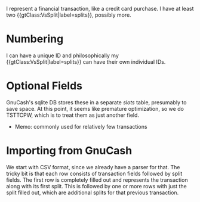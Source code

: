 I represent a financial transaction, like a credit card purchase. I have at least two {{gtClass:VsSplit|label=splits}}, possibly more.
# Numbering
I can have a unique ID and philosophically my {{gtClass:VsSplit|label=splits}} can have their own individual IDs.
# Optional Fields
GnuCash's sqlite DB stores these in a separate *slots* table, presumably to save space. At this point, it seems like premature optimization, so we do TSTTCPW, which is to treat them as just another field.
- Memo: commonly used for relatively few transactions
# Importing from GnuCash
We start with CSV format, since we already have  a parser for that. The tricky bit is that each row consists of transaction fields followed by split fields. The first row is completely filled out and represents the transaction along with its first split. This is followed by one or more rows with just the split filled out, which are additional splits for that previous transaction.

